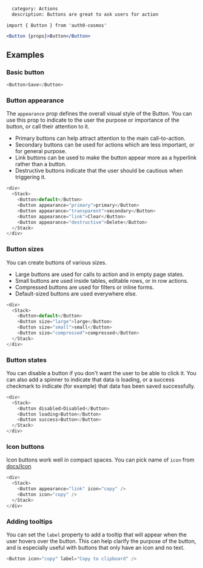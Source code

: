 ```meta
  category: Actions
  description: Buttons are great to ask users for action
```

`import { Button } from 'auth0-cosmos'`

```jsx
<Button {props}>Button</Button>
```

## Examples

### Basic button

```js
<Button>Save</Button>
```

### Button appearance

The `appearance` prop defines the overall visual style of the Button. You can use
this prop to indicate to the user the purpose or importance of the button, or call
their attention to it.

* Primary buttons can help attract attention to the main call-to-action.
* Secondary buttons can be used for actions which are less important, or for general purpose.
* Link buttons can be used to make the button appear more as a hyperlink rather than a button.
* Destructive buttons indicate that the user should be cautious when triggering it.

```js
<div>
  <Stack>
    <Button>default</Button>
    <Button appearance="primary">primary</Button>
    <Button appearance="transparent">secondary</Button>
    <Button appearance="link">Clear</Button>
    <Button appearance="destructive">Delete</Button>
  </Stack>
</div>
```

### Button sizes

You can create buttons of various sizes.

* Large buttons are used for calls to action and in empty page states.
* Small buttons are used inside tables, editable rows, or in row actions.
* Compressed buttons are used for filters or inline forms.
* Default-sized buttons are used everywhere else.

```js
<div>
  <Stack>
    <Button>default</Button>
    <Button size="large">large</Button>
    <Button size="small">small</Button>
    <Button size="compressed">compressed</Button>
  </Stack>
</div>
```

### Button states

You can disable a button if you don't want the user to be able to click it. You can also add a spinner
to indicate that data is loading, or a success checkmark to indicate (for example) that data has been
saved successfully.

```js
<div>
  <Stack>
    <Button disabled>Disabled</Button>
    <Button loading>Button</Button>
    <Button success>Button</Button>
  </Stack>
</div>
```

### Icon buttons

Icon buttons work well in compact spaces. You can pick name of `icon` from [docs/Icon](/docs/Icon)

```js
<div>
  <Stack>
    <Button appearance="link" icon="copy" />
    <Button icon="copy" />
  </Stack>
</div>
```

### Adding tooltips

You can set the `label` property to add a tooltip that will appear when the user hovers over
the button. This can help clarify the purpose of the button, and is especially useful with
buttons that only have an icon and no text.

```js
<Button icon="copy" label="Copy to clipboard" />
```
